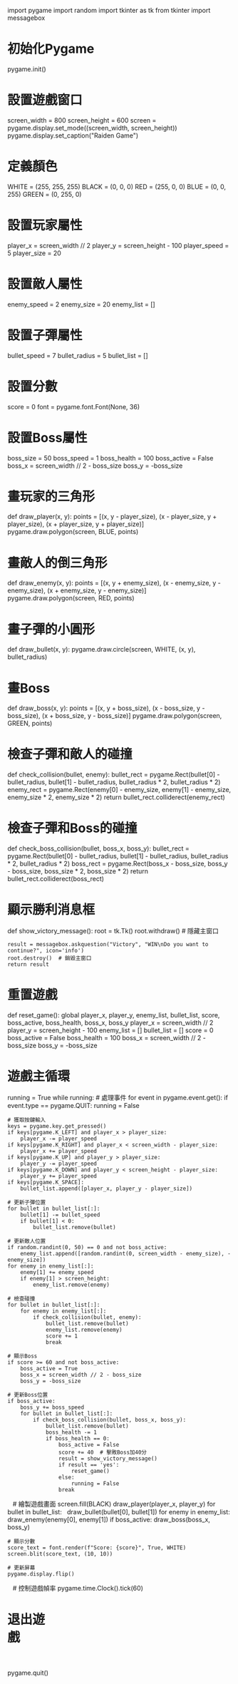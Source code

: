 import pygame
import random
import tkinter as tk
from tkinter import messagebox

# 初始化Pygame  
pygame.init()

# 設置遊戲窗口  
screen_width = 800
screen_height = 600
screen = pygame.display.set_mode((screen_width, screen_height))
pygame.display.set_caption("Raiden Game")

# 定義顏色  
WHITE = (255, 255, 255)
BLACK = (0, 0, 0)
RED = (255, 0, 0)
BLUE = (0, 0, 255)
GREEN = (0, 255, 0)

# 設置玩家屬性  
player_x = screen_width // 2
player_y = screen_height - 100
player_speed = 5
player_size = 20

# 設置敵人屬性  
enemy_speed = 2
enemy_size = 20
enemy_list = []

# 設置子彈屬性  
bullet_speed = 7
bullet_radius = 5
bullet_list = []

# 設置分數
score = 0
font = pygame.font.Font(None, 36)

# 設置Boss屬性
boss_size = 50
boss_speed = 1
boss_health = 100
boss_active = False
boss_x = screen_width // 2 - boss_size
boss_y = -boss_size

# 畫玩家的三角形
def draw_player(x, y):
    points = [(x, y - player_size), (x - player_size, y + player_size), (x + player_size, y + player_size)]
    pygame.draw.polygon(screen, BLUE, points)

# 畫敵人的倒三角形
def draw_enemy(x, y):
    points = [(x, y + enemy_size), (x - enemy_size, y - enemy_size), (x + enemy_size, y - enemy_size)]
    pygame.draw.polygon(screen, RED, points)

# 畫子彈的小圓形
def draw_bullet(x, y):
    pygame.draw.circle(screen, WHITE, (x, y), bullet_radius)

# 畫Boss  
def draw_boss(x, y):
    points = [(x, y + boss_size), (x - boss_size, y - boss_size), (x + boss_size, y - boss_size)]
    pygame.draw.polygon(screen, GREEN, points)

# 檢查子彈和敵人的碰撞  
def check_collision(bullet, enemy):
    bullet_rect = pygame.Rect(bullet[0] - bullet_radius, bullet[1] - bullet_radius, bullet_radius * 2, bullet_radius * 2)
    enemy_rect = pygame.Rect(enemy[0] - enemy_size, enemy[1] - enemy_size, enemy_size * 2, enemy_size * 2)
    return bullet_rect.colliderect(enemy_rect)

# 檢查子彈和Boss的碰撞  
def check_boss_collision(bullet, boss_x, boss_y):
    bullet_rect = pygame.Rect(bullet[0] - bullet_radius, bullet[1] - bullet_radius, bullet_radius * 2, bullet_radius * 2)
    boss_rect = pygame.Rect(boss_x - boss_size, boss_y - boss_size, boss_size * 2, boss_size * 2)
    return bullet_rect.colliderect(boss_rect)

# 顯示勝利消息框  
def show_victory_message():
    root = tk.Tk()
    root.withdraw()  # 隱藏主窗口

    result = messagebox.askquestion("Victory", "WIN\nDo you want to continue?", icon='info')
    root.destroy()  # 銷毀主窗口
    return result

# 重置遊戲  
def reset_game():
    global player_x, player_y, enemy_list, bullet_list, score, boss_active, boss_health, boss_x, boss_y
    player_x = screen_width // 2
    player_y = screen_height - 100
    enemy_list = []
    bullet_list = []
    score = 0
    boss_active = False
    boss_health = 100
    boss_x = screen_width // 2 - boss_size
    boss_y = -boss_size

# 遊戲主循環
running = True
while running:
    # 處理事件
    for event in pygame.event.get():
        if event.type == pygame.QUIT:
            running = False

    # 獲取按鍵輸入
    keys = pygame.key.get_pressed()
    if keys[pygame.K_LEFT] and player_x > player_size:
        player_x -= player_speed
    if keys[pygame.K_RIGHT] and player_x < screen_width - player_size:
        player_x += player_speed
    if keys[pygame.K_UP] and player_y > player_size:
        player_y -= player_speed
    if keys[pygame.K_DOWN] and player_y < screen_height - player_size:
        player_y += player_speed
    if keys[pygame.K_SPACE]:
        bullet_list.append([player_x, player_y - player_size])

    # 更新子彈位置
    for bullet in bullet_list[:]:
        bullet[1] -= bullet_speed
        if bullet[1] < 0:
            bullet_list.remove(bullet)

    # 更新敵人位置
    if random.randint(0, 50) == 0 and not boss_active:
        enemy_list.append([random.randint(0, screen_width - enemy_size), -enemy_size])
    for enemy in enemy_list[:]:
        enemy[1] += enemy_speed
        if enemy[1] > screen_height:
            enemy_list.remove(enemy)

    # 檢查碰撞
    for bullet in bullet_list[:]:
        for enemy in enemy_list[:]:
            if check_collision(bullet, enemy):
                bullet_list.remove(bullet)
                enemy_list.remove(enemy)
                score += 1
                break

    # 顯示Boss
    if score >= 60 and not boss_active:
        boss_active = True
        boss_x = screen_width // 2 - boss_size
        boss_y = -boss_size

    # 更新Boss位置
    if boss_active:
        boss_y += boss_speed
        for bullet in bullet_list[:]:
            if check_boss_collision(bullet, boss_x, boss_y):
                bullet_list.remove(bullet)
                boss_health -= 1
                if boss_health == 0:
                    boss_active = False
                    score += 40  # 擊敗Boss加40分
                    result = show_victory_message()
                    if result == 'yes':
                        reset_game()
                    else:
                        running = False
                    break
  
    # 繪製遊戲畫面
    screen.fill(BLACK)
    draw_player(player_x, player_y)
    for bullet in bullet_list:  
        draw_bullet(bullet[0], bullet[1])
    for enemy in enemy_list:
        draw_enemy(enemy[0], enemy[1])
    if boss_active:
        draw_boss(boss_x, boss_y)

    # 顯示分數
    score_text = font.render(f"Score: {score}", True, WHITE)  
    screen.blit(score_text, (10, 10))

    # 更新屏幕
    pygame.display.flip()
  
    # 控制遊戲幀率
    pygame.time.Clock().tick(60)

# 退出遊戲                                                                        
pygame.quit()  
